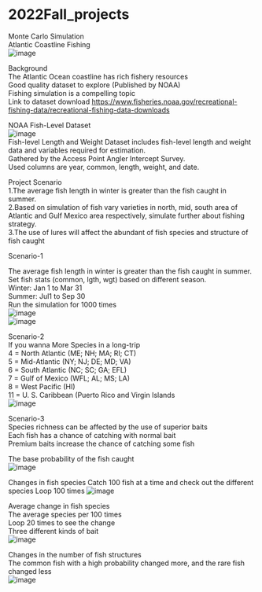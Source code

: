 # 2022Fall_projects

Monte Carlo Simulation<br>
Atlantic Coastline Fishing<br>
![image](https://github.com/yibow5/2022Fall_projects/blob/main/Images/FishGraph.png)

Background<br>
The Atlantic Ocean coastline has rich fishery resources<br>
Good quality dataset to explore (Published by NOAA)<br>
Fishing simulation is a compelling topic<br>
Link to dataset download https://www.fisheries.noaa.gov/recreational-fishing-data/recreational-fishing-data-downloads<br>

NOAA Fish-Level Dataset<br>
![image](https://github.com/yibow5/2022Fall_projects/blob/main/Images/DataSet.png)<br>
Fish-level Length and Weight Dataset includes fish-level length and weight data and variables required for estimation. <br>
Gathered by the Access Point Angler Intercept Survey.<br>
Used columns are year, common, length, weight, and date. <br>

Project Scenario<br>
1.The average fish length in winter is greater than the fish caught in summer.<br>
2.Based on simulation of fish vary varieties in north, mid, south area of Atlantic and Gulf Mexico area respectively, simulate further about fishing strategy. <br>
3.The use of lures will affect the abundant of fish species and structure of fish caught<br>

Scenario-1<br>

The average fish length in winter is greater than the fish caught in summer.<br>
Set fish stats (common, lgth, wgt) based on different season.<br>
Winter: Jan 1 to Mar 31<br>
Summer: Jul1 to Sep 30<br>
Run the simulation for 1000 times<br>
![image](https://github.com/yibow5/2022Fall_projects/blob/main/Images/Sceniro1.png)<br>
![image](https://github.com/yibow5/2022Fall_projects/blob/main/Images/Scenario1.1.png)<br>



Scenario-2<br>
If you wanna More Species in a long-trip<br>
 4   = North Atlantic (ME; NH; MA; RI; CT) <br>
5   = Mid-Atlantic (NY; NJ; DE; MD; VA) <br>
6   = South Atlantic (NC; SC; GA; EFL)<br>
7   = Gulf of Mexico (WFL; AL; MS; LA) <br>
8   = West Pacific (HI)<br>
11 = U. S. Caribbean (Puerto Rico and Virgin Islands<br>
![image](https://github.com/yibow5/2022Fall_projects/blob/main/Images/Scenario2.png)<br>

Scenario-3<br>
Species richness can be affected by the use of superior baits<br>
Each fish has a chance of catching with normal bait<br>
Premium baits increase the chance of catching some fish<br>

The base probability of the fish caught<br>
![image](https://github.com/yibow5/2022Fall_projects/blob/main/Images/Base%20Probability%20.png)<br>

Changes in fish species
Catch 100 fish at a time and check out the different species
Loop 100 times
![image](https://github.com/yibow5/2022Fall_projects/blob/main/Images/NoLure_abundant.png)<br>

Average change in fish species<br>
The average species per 100 times<br>
Loop 20 times to see the change<br>
Three different kinds of bait<br>
![image](https://github.com/yibow5/2022Fall_projects/blob/main/Images/Bait_abundant.png)<br>

Changes in the number of fish structures<br>
The common fish with a high probability changed more, and the rare fish changed less<br>
![image](https://github.com/yibow5/2022Fall_projects/blob/main/Images/Bait_structure.png)<br>











